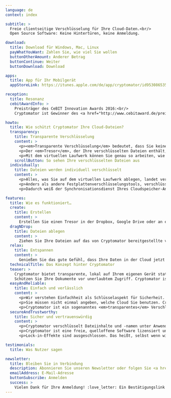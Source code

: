 ```yaml
---
language: de
context: index

subtitle: >
  Freie clientseitige Verschlüsselung für Ihre Cloud-Daten.<br/>
  Open Source Software: Keine Hintertüren, keine Anmeldung.

download:
  title: Download für Windows, Mac, Linux
  payWhatYouWant: Zahlen Sie, wie viel Sie wollen
  buttonOtherAmount: Anderer Betrag
  buttonContinue: Weiter
  buttonDownload: Download

apps:
  title: App für Ihr Mobilgerät
  appStoreLink: https://itunes.apple.com/de/app/cryptomator/id953086535

reception:
  title: Resonanz
  cebitAwardInfo: >
    Preisträger des CeBIT Innovation Awards 2016:<br/>
    Cryptomator ist Gewinner des <a href="http://www.cebitaward.de/preistraeger/preistraeger-2016/cryptomator.html" target="_blank">Sonderpreises for Usable Security and Privacy</a>.

howto:
  title: Wie schützt Cryptomator Ihre Cloud-Dateien?
  transparency:
    title: Transparente Verschlüsselung
    content: >
      <p><em>Transparente Verschlüsselung</em> bedeutet, dass Sie keinen Unterschied im Umgang mit Ihren Dateien bemerken werden.</p>
      <p>Der <em>Tresor</em>, der Ihre verschlüsselten Dateien enthält, liegt in Ihrem Cloud-Ordner. Cryptomator stellt ein virtuelles Laufwerk bereit, über welches Sie auf Ihre Dateien wie gewohnt zugreifen können.</p>
      <p>Mit dem virtuellen Laufwerk können Sie genau so arbeiten, wie Sie einen normalen USB-Stick verwenden.</p>
    scrollButton: So sehen Ihre verschlüsselten Dateien aus
  individually:
    title: Dateien werden individuell verschlüsselt
    content: >
      <p>Alles, was Sie auf dem virtuellen Laufwerk ablegen, landet verschlüsselt in Ihrem Tresor.</p>
      <p>Anders als andere Festplattenverschlüsselungstools, verschlüsselt Cryptomator jede Datei einzeln. Wenn Sie also z.B. nur eine kleine Textdatei bearbeiten, verändert sich auch nur die entsprechende verschlüsselte Datei.</p>
      <p>Dadurch weiß der Synchronisationsdienst Ihres Cloudspeicher-Anbieters genau, was hochgeladen werden muss und was nicht. Damit wird der Datenverkehr (Traffic) minimiert.</p>

features:
  title: Wie es funktioniert…
  create:
    title: Erstellen
    content: >
      Erstellen Sie einen Tresor in der Dropbox, Google Drive oder an einem beliebigen anderen Ort. Geben Sie dem Tresor ein Passwort – und schon kann es losgehen.
  dragNDrop:
    title: Dateien ablegen
    content: >
      Ziehen Sie Ihre Dateien auf das von Cryptomator bereitgestellte virtuelle Laufwerk oder speichern Sie Dokumente dort direkt.
  relax:
    title: Entspannen
    content: >
      Genießen Sie das gute Gefühl, dass Ihre Daten in der Cloud jetzt sicher sind. Cryptomator verschlüsselt Ihre Dateien noch vor der Übertragung, so dass keine unverschlüsselten Daten in der Cloud landen.
  technicalTitle: Das Konzept hinter Cryptomator
  teaser: >
    Cryptomator bietet transparente, lokal auf Ihrem eigenen Gerät stattfindende Verschlüsselung für Ihre Cloud.
    Schützen Sie Ihre Dokumente vor unerlaubtem Zugriff. Cryptomator ist eine freie, quelloffene Software, so dass Sie sicher vor Hintertüren sind.
  easyAndReliable:
    title: Einfach und verlässlich
    content: >
      <p>Wir verstehen Einfachheit als Schlüsselaspekt für Sicherheit. Mit Cryptomator brauchen Sie sich nicht mit Accounts, Schlüsselverwaltung, Zugriffsrechten oder Verschlüsselungseinstellungen herumschlagen. Suchen Sie sich einfach ein Passwort aus und das war's schon.</p>
      <p>Sie müssen nicht einmal angeben, welche Cloud Sie benutzen. Cryptomator verschlüsselt unabhängig vom gewählten Speicherort. Das macht die Anwendung so einfach, was wir als riesigen Gewinn für die Verlässlichkeit empfinden. Komplexität zerstört Sicherheit.</p>
      <p>Cryptomator ist ein sogenanntes <em>transparentes</em> Verschlüsselungswerkzeug. Das bedeutet, dass Sie keine neuen Arbeitsabläufe erlernen müssen. Arbeiten Sie mit Ihren Dateien so, wie sie es gewohnt sind.</p>
  secureAndTrustworthy:
    title: Sicher und vertrauenswürdig
    content: >
      <p>Cryptomator verschlüsselt Dateiinhalte und -namen unter Anwendung von <a href="https://de.wikipedia.org/wiki/Advanced_Encryption_Standard" target="_blank">AES</a>. Ihr Passwort wird durch <a href="https://de.wikipedia.org/wiki/Scrypt" target="_blank">scrypt</a> gegen Angriffe geschützt. Pfadstrukturen werden verschleiert.</p>
      <p>Cryptomator ist eine freie, quelloffene Software lizensiert unter der GPLv3. Dadurch kann jeder unseren Code einsehen. Es ist unmöglich für Dritte, Hintertüren einzubauen. Außerdem können wir Schwachstellen nicht verheimlichen. Und das Beste ist: Sie brauchen uns nicht vertrauen, weil Sie uns kontrollieren können!</p>
      <p>Lock-in-Effekte sind ausgeschlossen. Das heißt, selbst wenn wir entscheiden würden, die Entwicklung einzustellen, haben bereits Hunderte anderer Entwickler den Quellcode kopiert. Da Sie keinen Account benötigen, werden Sie also niemals vor verschlossenen Türen stehen.</p>

testimonials:
  title: Was Nutzer sagen

newsletter:
  title: Bleiben Sie in Verbindung
  description: Abonnieren Sie unseren Newsletter oder folgen Sie <a href="https://twitter.com/Cryptomator" target="_blank">@Cryptomator</a> auf Twitter.
  emailAddress: E-Mail-Adresse
  buttonSubscribe: Anmelden
  success: >
    Vielen Dank für Ihre Anmeldung! :love_letter: Ein Bestätigungslink wurde an Ihre E-Mail-Adresse zugeschickt.
---
```

